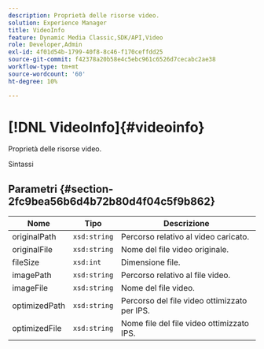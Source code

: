 ```yaml
---
description: Proprietà delle risorse video.
solution: Experience Manager
title: VideoInfo
feature: Dynamic Media Classic,SDK/API,Video
role: Developer,Admin
exl-id: 4f01d54b-1799-40f8-8c46-f170ceffdd25
source-git-commit: f42378a20b58e4c5ebc961c6526d7cecabc2ae38
workflow-type: tm+mt
source-wordcount: '60'
ht-degree: 10%

---
```


# [!DNL VideoInfo]{#videoinfo}

Proprietà delle risorse video.

Sintassi

## Parametri {#section-2fc9bea56b6d4b72b80d4f04c5f9b862}

| Nome | Tipo | Descrizione |
|---|---|---|
| originalPath | `xsd:string` | Percorso relativo al video caricato. |
| originalFile | `xsd:string` | Nome del file video originale. |
| fileSize | `xsd:int` | Dimensione file. |
| imagePath | `xsd:string` | Percorso relativo al file video. |
| imageFile | `xsd:string` | Nome del file video. |
| optimizedPath | `xsd:string` | Percorso del file video ottimizzato per IPS. |
| optimizedFile | `xsd:string` | Nome file del file video ottimizzato IPS. |
